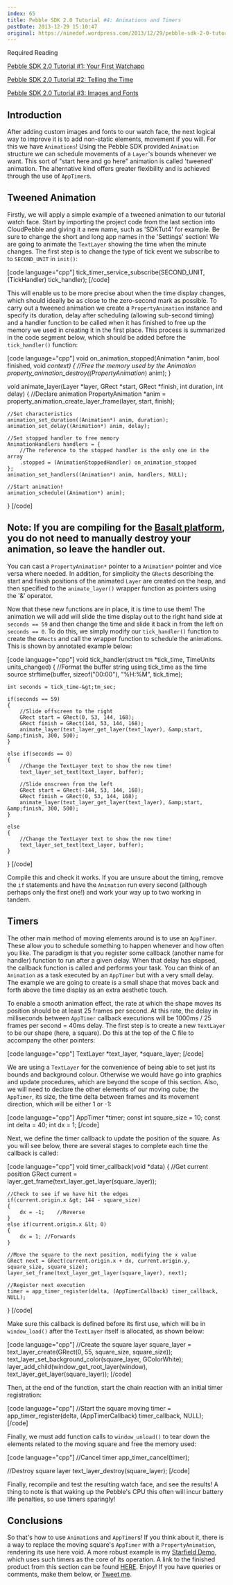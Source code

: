 ```yaml
---
index: 65
title: Pebble SDK 2.0 Tutorial #4: Animations and Timers
postDate: 2013-12-29 15:10:47
original: https://ninedof.wordpress.com/2013/12/29/pebble-sdk-2-0-tutorial-4-animations-and-timers/
---
```


Required Reading

 [Pebble SDK 2.0 Tutorial #1: Your First Watchapp](http://ninedof.wordpress.com/2013/12/02/pebble-sdk-2-0-tutorial-1-your-first-watchapp/)

 [Pebble SDK 2.0 Tutorial #2: Telling the Time](http://ninedof.wordpress.com/2013/12/18/pebble-sdk-2-0-tutorial-2-telling-the-time/)

 [Pebble SDK 2.0 Tutorial #3: Images and Fonts](http://ninedof.wordpress.com/2013/12/22/pebble-sdk-2-0-tutorial-3-images-and-fonts/)

## Introduction

After adding custom images and fonts to our watch face, the next logical way to improve it is to add non-static elements, movement if you will. For this we have <code>Animations</code>! Using the Pebble SDK provided <code>Animation</code> structure we can schedule movements of a <code>Layer</code>'s bounds whenever we want. This sort of "start here and go here" animation is called 'tweened' animation. The alternative kind offers greater flexibility and is achieved through the use of <code>AppTimer</code>s.

## Tweened Animation

Firstly, we will apply a simple example of a tweened animation to our tutorial watch face. Start by importing the project code from the last section into CloudPebble and giving it a new name, such as 'SDKTut4' for example. Be sure to change the short and long app names in the 'Settings' section! We are going to animate the <code>TextLayer</code> showing the time when the minute changes. The first step is to change the type of tick event we subscribe to to <code>SECOND_UNIT</code> in <code>init()</code>:

[code language="cpp"]
tick_timer_service_subscribe(SECOND_UNIT, (TickHandler) tick_handler);
[/code]

This will enable us to be more precise about when the time display changes, which should ideally be as close to the zero-second mark as possible. To carry out a tweened animation we create a <code>PropertyAnimation</code> instance and specify its duration, delay after scheduling (allowing sub-second timing) and a handler function to be called when it has finished to free up the memory we used in creating it in the first place. This process is summarized in the code segment below, which should be added before the <code>tick_handler()</code> function:

[code language="cpp"]
void on_animation_stopped(Animation *anim, bool finished, void *context)
{
	//Free the memory used by the Animation
	property_animation_destroy((PropertyAnimation*) anim);
}

void animate_layer(Layer *layer, GRect *start, GRect *finish, int duration, int delay)
{
	//Declare animation
	PropertyAnimation *anim = property_animation_create_layer_frame(layer, start, finish);

	//Set characteristics
	animation_set_duration((Animation*) anim, duration);
	animation_set_delay((Animation*) anim, delay);

	//Set stopped handler to free memory
	AnimationHandlers handlers = {
		//The reference to the stopped handler is the only one in the array
		.stopped = (AnimationStoppedHandler) on_animation_stopped
	};
	animation_set_handlers((Animation*) anim, handlers, NULL);

	//Start animation!
	animation_schedule((Animation*) anim);
}
[/code]

## Note: If you are compiling for the [Basalt platform](https://developer.getpebble.com/sdk/migration-guide/#using-propertyanimation), you do not need to manually destroy your animation, so leave the handler out. 

You can cast a <code>PropertyAnimation*</code> pointer to a <code>Animation*</code> pointer and vice versa where needed. In addition, for simplicity the <code>GRect</code>s describing the start and finish positions of the animated <code>Layer</code> are created on the heap, and then specified to the <code>animate_layer()</code> wrapper function as pointers using the '&amp;' operator.

Now that these new functions are in place, it is time to use them! The animation we will add will slide the time display out to the right hand side at <code>seconds == 59</code> and then change the time and slide it back in from the left on <code>seconds == 0</code>. To do this, we simply modify our <code>tick_handler()</code> function to create the <code>GRects</code> and call the wrapper function to schedule the animations. This is shown by annotated example below:

[code language="cpp"]
void tick_handler(struct tm *tick_time, TimeUnits units_changed)
{
	//Format the buffer string using tick_time as the time source
	strftime(buffer, sizeof(&quot;00:00&quot;), &quot;%H:%M&quot;, tick_time);

	int seconds = tick_time-&gt;tm_sec;

	if(seconds == 59)
	{
		//Slide offscreen to the right
		GRect start = GRect(0, 53, 144, 168);
		GRect finish = GRect(144, 53, 144, 168);
		animate_layer(text_layer_get_layer(text_layer), &amp;start, &amp;finish, 300, 500);
	}

	else if(seconds == 0)
	{
		//Change the TextLayer text to show the new time!
		text_layer_set_text(text_layer, buffer);

		//Slide onscreen from the left
		GRect start = GRect(-144, 53, 144, 168);
		GRect finish = GRect(0, 53, 144, 168);
		animate_layer(text_layer_get_layer(text_layer), &amp;start, &amp;finish, 300, 500);
	}

	else
	{
		//Change the TextLayer text to show the new time!
		text_layer_set_text(text_layer, buffer);
	}
}
[/code]

Compile this and check it works. If you are unsure about the timing, remove the <code>if</code> statements and have the <code>Animation</code> run every second (although perhaps only the first one!) and work your way up to two working in tandem.

## Timers

The other main method of moving elements around is to use an <code>AppTimer</code>. These allow you to schedule something to happen whenever and how often you like. The paradigm is that you register some callback (another name for handler) function to run after a given delay. When that delay has elapsed, the callback function is called and performs your task. You can think of an <code>Animation</code> as a task executed by an <code>AppTimer</code> but with a very small delay. The example we are going to create is a small shape that moves back and forth above the time display as an extra aesthetic touch.

To enable a smooth animation effect, the rate at which the shape moves its position should be at least 25 frames per second. At this rate, the delay in milliseconds between <code>AppTimer</code> callback executions will be 1000ms / 25 frames per second = 40ms delay. The first step is to create a new <code>TextLayer</code> to be our shape (here, a square). Do this at the top of the C file to accompany the other pointers:

[code language="cpp"]
TextLayer *text_layer, *square_layer;
[/code]

We are using a <code>TextLayer</code> for the convenience of being able to set just its bounds and background colour. Otherwise we would have go into graphics and update procedures, which are beyond the scope of this section. Also, we will need to declare the other elements of our moving cube; the <code>AppTimer</code>, its size, the time delta between frames and its movement direction, which will be either 1 or -1:

[code language="cpp"]
AppTimer *timer;
const int square_size = 10;
const int delta = 40;
int dx = 1;
[/code]

Next, we define the timer callback to update the position of the square. As you will see below, there are several stages to complete each time the callback is called:

[code language="cpp"]
void timer_callback(void *data) {
	//Get current position
	GRect current = layer_get_frame(text_layer_get_layer(square_layer));

	//Check to see if we have hit the edges
	if(current.origin.x &gt; 144 - square_size)
	{
		dx = -1;	//Reverse
	}
	else if(current.origin.x &lt; 0)
	{
		dx = 1;	//Forwards
	}

	//Move the square to the next position, modifying the x value
	GRect next = GRect(current.origin.x + dx, current.origin.y, square_size, square_size);
	layer_set_frame(text_layer_get_layer(square_layer), next);

	//Register next execution
	timer = app_timer_register(delta, (AppTimerCallback) timer_callback, NULL);
}
[/code]

Make sure this callback is defined before its first use, which will be in <code>window_load()</code> after the <code>TextLayer</code> itself is allocated, as shown below:

[code language="cpp"]
//Create the square layer
square_layer = text_layer_create(GRect(0, 55, square_size, square_size));
text_layer_set_background_color(square_layer, GColorWhite);
layer_add_child(window_get_root_layer(window), text_layer_get_layer(square_layer));
[/code]

Then, at the end of the function, start the chain reaction with an initial timer registration:

[code language="cpp"]
//Start the square moving
timer = app_timer_register(delta, (AppTimerCallback) timer_callback, NULL);
[/code]

Finally, we must add function calls to <code>window_unload()</code> to tear down the elements related to the moving square and free the memory used:

[code language="cpp"]
//Cancel timer
app_timer_cancel(timer);

//Destroy square layer
text_layer_destroy(square_layer);
[/code]

Finally, recompile and test the resulting watch face, and see the results! A thing to note is that waking up the Pebble's CPU this often will incur battery life penalties, so use timers sparingly!

## Conclusions

So that's how to use <code>Animation</code>s and <code>AppTimer</code>s! If you think about it, there is a way to replace the moving square's <code>AppTimer</code> with a <code>PropertyAnimation</code>, rendering its use here void. A more robust example is my [Starfield Demo](https://github.com/C-D-Lewis/starfield-demo/blob/master/src/starfielddemo.c), which uses such timers as the core of its operation. A link to the finished product from this section can be found [HERE](https://www.dropbox.com/s/bl3dx9mhba5yr4r/sdktut4.zip). Enjoy! If you have queries or comments, make them below, or [Tweet me](http://twitter.com/Chris_DL).
